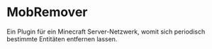 # MobRemover
Ein Plugin für ein Minecraft Server-Netzwerk, womit sich periodisch bestimmte Entitäten  entfernen lassen.
